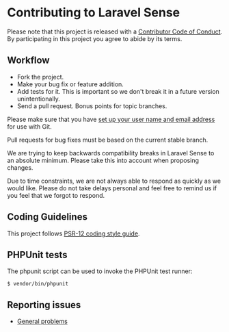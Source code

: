 # Contributing to Laravel Sense

Please note that this project is released with a [Contributor Code of Conduct](CODE_OF_CONDUCT.md). By participating in this project you agree to abide by its terms.

## Workflow

- Fork the project.
- Make your bug fix or feature addition.
- Add tests for it. This is important so we don't break it in a future version unintentionally.
- Send a pull request. Bonus points for topic branches.

Please make sure that you have [set up your user name and email address](http://git-scm.com/book/en/v2/Getting-Started-First-Time-Git-Setup) for use with Git.

Pull requests for bug fixes must be based on the current stable branch.

We are trying to keep backwards compatibility breaks in Laravel Sense to an absolute minimum. Please take this into account when proposing changes.

Due to time constraints, we are not always able to respond as quickly as we would like. Please do not take delays personal and feel free to remind us if you feel that we forgot to respond.

## Coding Guidelines

This project follows [PSR-12 coding style guide](https://www.php-fig.org/psr/psr-12/).

## PHPUnit tests

The phpunit script can be used to invoke the PHPUnit test runner:

```shell script
$ vendor/bin/phpunit
```

## Reporting issues

- [General problems](https://github.com/cybercog/laravel-sense/issues)
